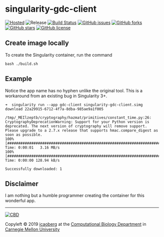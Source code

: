 # singularity-gdc-client
[![Hosted](https://img.shields.io/badge/hosted-sylabs.io-red.svg)](https://cloud.sylabs.io/library/icaoberg/default/gdc-client)
![Release](https://img.shields.io/badge/release-prealpha-red.svg)
[![Build Status](https://travis-ci.org/icaoberg/singularity-gdc-client.svg?branch=master)](https://travis-ci.org/icaoberg/singularity-gdc-client)
[![GitHub issues](https://img.shields.io/github/issues/icaoberg/singularity-gdc-client.svg)](https://github.com/icaoberg/singularity-gdc-client/issues)
[![GitHub forks](https://img.shields.io/github/forks/icaoberg/singularity-gdc-client.svg)](https://github.com/icaoberg/singularity-gdc-client/network)
[![GitHub stars](https://img.shields.io/github/stars/icaoberg/singularity-gdc-client.svg)](https://github.com/icaoberg/singularity-gdc-client/stargazers)
[![GitHub license](https://img.shields.io/badge/license-GPLv3-blue.svg)](https://www.gnu.org/licenses/quick-guide-gplv3.en.html)

## Create image locally
To create the Singularity container, run the command

```
bash ./build.sh
```

## Example

Notice the app name has no hyphen unlike the original tool. This is a workaround from an existing bug in Singularity 3+.

```
➜  singularity run --app gdc-client singularity-gdc-client.simg download 22a29915-6712-4f7a-8dba-985ae9a1f005

/tmp/_MEIlzeptb/cryptography/hazmat/primitives/constant_time.py:26: CryptographyDeprecationWarning: Support for your Python version is deprecated. The next version of cryptography will remove support. Please upgrade to a 2.7.x release that supports hmac.compare_digest as soon as possible.
100% [#############################################################################] Time: 0:00:01   3.16 MB/s
100% [#############################################################################] Time: 0:00:00 128.94 kB/s

Successfully downloaded: 1
```

## Disclaimer
I am nothing but a humble programmer creating the container for this wonderful app.

---
[![CBD](http://www.cbd.cmu.edu/wp-content/uploads/2017/07/wordpress-default.png)](http://www.cbd.cmu.edu)

Copyleft © 2019 [icaoberg](http://www.andrew.cmu.edu/~icaoberg) at the [Computational Biology Department](http://www.cbd.cmu.edu) in [Carnegie Mellon University](http://www.cmu.edu)

